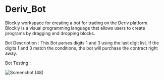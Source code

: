 # Deriv_Bot
Blockly workspace for creating a bot for trading on the Deriv platform. Blockly is a visual programming language that allows users to create programs by dragging and dropping blocks.

Bot Description :
This Bot parses digits 1 and 3 using the last digit list. If the digits 1 and 3 match the conditions, the bot will purchase the contract right away.

Bot Testing :

![Screenshot (48)](https://github.com/Saliya99/Deriv_Bot/assets/73892701/27d80d88-044e-4d66-999d-00859c2a72c6)
